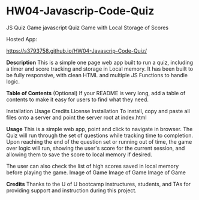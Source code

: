 # HW04-Javascrip-Code-Quiz
JS Quiz Game
javascript Quiz Game with Local Storage of Scores

Hosted App:

https://s3793758.github.io/HW04-Javascrip-Code-Quiz/

**Description**
This is a simple one page web app built to run a quiz, including a timer and score tracking and storage in Local memory. It has been built to be fully responsive, with clean HTML and multiple JS Functions to handle logic.

**Table of Contents** (Optional)
If your README is very long, add a table of contents to make it easy for users to find what they need.

Installation
Usage
Credits
License
Installation
To install, copy and paste all files onto a server and point the server root at index.html

**Usage**
This is a simple web app, point and click to navigate in browser. The Quiz will run through the set of questions while tracking time to completion. Upon reaching the end of the question set or running out of time, the game over logic will run, showing the user's score for the current session, and allowing them to save the score to local memory if desired.

The user can also check the list of high scores saved in local memory before playing the game. Image of Game Image of Game Image of Game

**Credits**
Thanks to the U of U bootcamp instructures, students, and TAs for providing support and instruction during this project.

